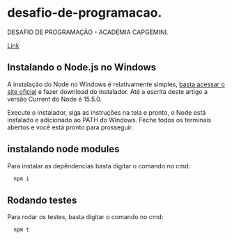 # desafio-de-programacao.
DESAFIO DE PROGRAMAÇÃO - ACADEMIA CAPGEMINI.

[Link](https://docs.google.com/document/d/1fAzE01t6hEyg8JrbRo7vOA3K2W-NYisF/edit)


## Instalando o Node.js no Windows

A instalação do Node no Windows é relativamente simples, [basta acessar o site oficial](https://nodejs.org/en/) e fazer download do instalador. Até a escrita deste artigo a versão Current do Node é 15.5.0.

Execute o instalador, siga as instruções na tela e pronto, o Node está instalado e adicionado ao PATH do Windows. Feche todos os terminais abertos e você está pronto para prosseguir.


## instalando node modules

Para instalar as depêndencias basta digitar o comando no cmd:

```bash
  npm i
```

## Rodando testes

Para rodar os testes, basta digitar o comando no cmd:

```bash
  npm t
```

